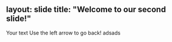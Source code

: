 layout: slide
title: "Welcome to our second slide!"
---
Your text
Use the left arrow to go back! adsads

